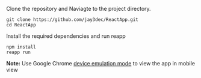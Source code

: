 Clone the repository and Naviagte to the project directory.
```
git clone https://github.com/jay3dec/ReactApp.git
cd ReactApp
```
Install the required dependencies and run reapp
```
npm install
reapp run
```
**Note:** Use Google Chrome [device emulation mode](https://developer.chrome.com/devtools/docs/device-mode) to view the app in mobile view
